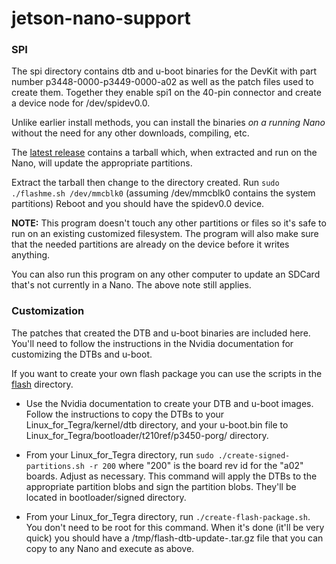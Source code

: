 # jetson-nano-support

### SPI

The spi directory contains dtb and u-boot binaries for the DevKit
with part number p3448-0000-p3449-0000-a02 as well as the patch files
used to create them.  Together they enable spi1 on the 40-pin connector and
create a device node for /dev/spidev0.0.

Unlike earlier install methods, you can install the binaries
_on a running Nano_ without the need for any other downloads, compiling, etc.  

The [latest release](https://github.com/gtjoseph/jetson-nano-support/releases/latest)
contains a tarball which, when extracted
and run on the Nano, will update the appropriate partitions.

Extract the tarball then change to the directory created.
Run `sudo ./flashme.sh /dev/mmcblk0` (assuming /dev/mmcblk0 contains the system partitions)
Reboot and you should have the spidev0.0 device.

**NOTE:** This program doesn't touch any other partitions or files so it's safe to run
on an existing customized filesystem. The program will also make sure that the needed
partitions are already on the device before it writes anything.

You can also run this program on any other computer to update an SDCard
that's not currently in a Nano.  The above note still applies.


### Customization

The patches that created the DTB and u-boot binaries are included here.  You'll
need to follow the instructions in the Nvidia documentation for customizing
the DTBs and u-boot.

If you want to create your own flash package you can use the scripts in the
[flash](flash) directory.

* Use the Nvidia documentation to create your DTB and u-boot images.  
  Follow the instructions to copy the DTBs to your Linux_for_Tegra/kernel/dtb
  directory, and your u-boot.bin file to Linux_for_Tegra/bootloader/t210ref/p3450-porg/
  directory.

* From your Linux_for_Tegra directory, run `sudo ./create-signed-partitions.sh -r 200`
  where "200" is the board rev id for the "a02" boards.  Adjust as necessary.
  This command will apply the DTBs to the appropriate partition blobs and sign
  the partition blobs.  They'll be located in bootloader/signed directory.

* From your Linux_for_Tegra directory, run `./create-flash-package.sh`.
  You don't need to be root for this command.  When it's done (it'll be very quick)
  you should have a /tmp/flash-dtb-update-<date>.tar.gz file that you can copy
  to any Nano and execute as above.
